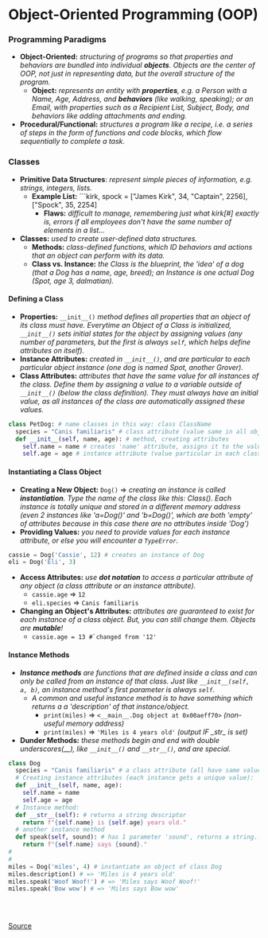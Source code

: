 # Object-Oriented Programming (OOP)

### Programming Paradigms
- **Object-Oriented:** *structuring of programs so that properties and behaviors are bundled into individual __objects__. Objects are the center of OOP, not just in representing data, but the overall structure of the program.*
  - **Object:** *represents an entity with __properties__, e.g. a Person with a Name, Age, Address, and __behaviors__ (like walking, speaking); or an Email, with properties such as a Recipient List, Subject, Body, and behaviors like adding attachments and ending.*
- **Procedural/Functional:** *structures a program like a recipe, i.e. a series of steps in the form of functions and code blocks, which flow sequentially to complete a task.*


### Classes
- **Primitive Data Structures**: *represent simple pieces of information, e.g. strings, integers, lists.*
  - **Example List:** ```kirk, spock  = ["James Kirk", 34, "Captain", 2256], ["Spock", 35, 2254]
    - **Flaws:** *difficult to manage, remembering just what kirk[#] exactly is, errors if all employees don't have the same number of elements in a list...*
- **Classes:** *used to create user-defined data structures.*
  - **Methods:** *class-defined functions, which ID behaviors and actions that an object can perform with its data.*
  - **Class vs. Instance:** *the Class is the blueprint, the 'idea' of a dog (that a Dog has a name, age, breed); an Instance is one actual Dog (Spot, age 3, dalmatian).*

#### Defining a Class
- **Properties:** ```__init__()``` *method defines all properties that an object of its class must have. Everytime an Object of a Class is initialized, ```__init__()``` sets initial states for the object by assigning values (any number of parameters, but the first is always ```self```, which helps define attributes on itself).*
- **Instance Attributes:** *created in ```__init__()```, and are particular to each particular object instance (one dog is named Spot, another Grover).*
- **Class Attributes:** *attributes that have the same value for all instances of the class. Define them by assigning a value to a variable outside of ```__init__()``` (below the class definition). They must always have an initial value, as all instances of the class are automatically assigned these values.*
```python
class PetDog: # name classes in this way: class ClassName
  species = "Canis familiaris" # class attribute (value same in all objects of class Dog)
  def __init__(self, name, age): # method, creating attributes
    self.name = name # creates 'name' attribute, assigns it to the value of the 'name' parameter
    self.age = age # instance attribute (value particular in each class Dog instance)
```

#### Instantiating a Class Object
- **Creating a New Object:** ```Dog()``` => *creating an instance is called __instantiation__. Type the name of the class like this: Class(). Each instance is totally unique and stored in a different memory address (even 2 instances like 'a=Dog()' and 'b=Dog()', which are both 'empty' of attributes because in this case there are no attributes inside 'Dog')*
- **Providing Values:** *you need to provide values for each instance attribute, or else you will encounter a ```TypeError```.*
```python
cassie = Dog('Cassie', 12) # creates an instance of Dog 
eli = Dog('Eli', 3) 
```
- **Access Attributes:** *use __dot notation__ to access a particular attribute of any object (a class attribute or an instance attribute).*
  - ```cassie.age``` => ```12```
  - ```eli.species``` => ```Canis familiaris```
- **Changing an Object's Attributes:** *attributes are guaranteed to exist for each instance of a class object. But, you can still change them. Objects are __mutable__!*
  - ```cassie.age = 13 #`changed from '12'```

#### Instance Methods
- *__Instance methods__ are functions that are defined inside a class and can only be called from an instance of that class. Just like ```__init__(self, a, b)```, an instance method's first parameter is always ```self```.*
  - *A common and useful instance method is to have something which returns a a 'description' of that instance/object.*
    - ```print(miles)``` => ```<__main__.Dog object at 0x00aeff70>``` *(non-useful memory address)*
    - ```print(miles)``` => ```'Miles is 4 years old'``` *(output IF \__str__ is set)*
 - **Dunder Methods:** *these methods begin and end with double underscores(\__), like ```__init__()``` and ```__str__()```, and are special.*
    
```python
class Dog
  species = "Canis familiaris" # a class attribute (all have same value, auto-provided)
  # Creating instance attributes (each instance gets a unique value):
  def __init__(self, name, age):
    self.name = name
    self.age = age
  # Instance method:
  def __str__(self): # returns a string descriptor
    return f"{self.name} is {self.age} years old."
  # another instance method
  def speak(self, sound): # has 1 parameter 'sound', returns a string...
    return f"{self.name} says {sound}."
#
#
miles = Dog('miles', 4) # instantiate an object of class Dog
miles.description() # => 'Miles is 4 years old'
miles.speak('Woof Woof!') # => 'Miles says Woof Woof!'
miles.speak('Bow wow') # => 'Miles says Bow wow'

  
  

```




[Source](https://realpython.com/python3-object-oriented-programming/)
